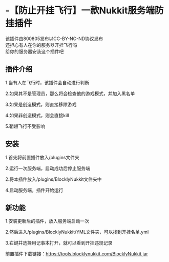 # -【防止开挂飞行】一款Nukkit服务端防挂插件  
该插件由800805发布以CC-BY-NC-ND协议发布  
还担心有人在你的服务器开挂飞行吗  
给你的服务器安装这个插件吧  

## 插件介绍

1.当有人在飞行时，该插件会自动进行判断

2.如果其不是管理员，那么将会检查他的游戏模式，并加入黑名单

3.如果是创造模式，则直接移除游戏

4.如果非创造模式，则会直接kill

5.鞘翅飞行不受影响

## 安装

1.首先将前置插件放入/plugins文件夹

2.运行一次服务端，启动成功后停止服务端

2.将本插件放入/plugins/BlocklyNukkit文件夹中

4.启动服务端，插件开始运行

## 新功能

1.安装更新后的插件，放入服务端启动一次

2.然后进入/plugins/BlocklyNukkit/YML文件夹，可以找到开挂名单.yml

3.右键并选择用记事本打开，就可以看到开挂违规记录

前置插件下载链接：https://tools.blocklynukkit.com/BlocklyNukkit.jar
